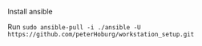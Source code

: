 Install ansible

Run `sudo ansible-pull -i ./ansible -U https://github.com/peterHoburg/workstation_setup.git`
